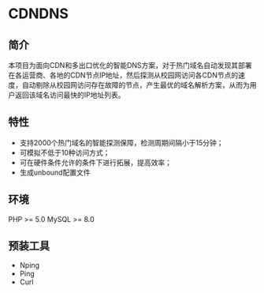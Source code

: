 # CDNDNS
## 简介
本项目为面向CDN和多出口优化的智能DNS方案，对于热门域名自动发现其部署在各运营商、各地的CDN节点IP地址，然后探测从校园网访问各CDN节点的速度，自动剔除从校园网访问存在故障的节点，产生最优的域名解析方案，从而为用户返回该域名访问最快的IP地址列表。
## 特性
- 支持2000个热门域名的智能探测保障，检测周期间隔小于15分钟；
- 可模拟不低于10种访问方式；
- 可在硬件条件允许的条件下进行拓展，提高效率；
- 生成unbound配置文件
## 环境
PHP >= 5.0
MySQL >= 8.0
## 预装工具
- Nping
- Ping
- Curl



